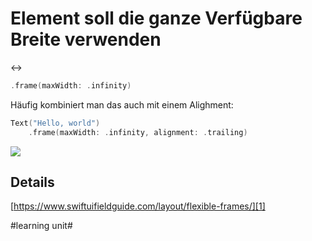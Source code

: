 # Element soll die ganze Verfügbare Breite verwenden
↔️

```swift
.frame(maxWidth: .infinity)
```


Häufig kombiniert man das auch mit einem Alighment:

```swift
Text("Hello, world")
    .frame(maxWidth: .infinity, alignment: .trailing)
```


![][image-1]


## Details
[https://www.swiftuifieldguide.com/layout/flexible-frames/][1]

[1]:	https://www.swiftuifieldguide.com/layout/flexible-frames/

[image-1]:	assets/Bildschirmfoto%202024-03-23%20um%2013.04.37.png

#learning unit#